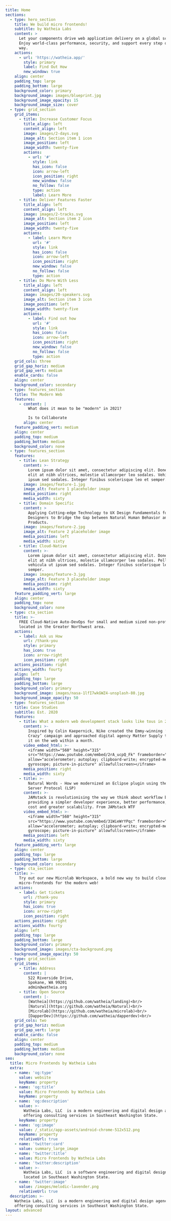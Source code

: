 ```yaml
---
title: Home
sections:
  - type: hero_section
    title: We build micro frontends!
    subtitle: by Watheia Labs
    content: >
      Let your components drive web application delivery on a global scale.
      Enjoy world-class performance, security, and support every step of the
      way.
    actions:
      - url: 'https://watheia.app/'
        style: primary
        label: Find Out How
        new_window: true
    align: center
    padding_top: large
    padding_bottom: large
    background_color: primary
    background_image: images/blueprint.jpg
    background_image_opacity: 15
    background_image_size: cover
  - type: grid_section
    grid_items:
      - title: Increase Customer Focus
        title_align: left
        content_align: left
        image: images/2-days.svg
        image_alt: Section item 1 icon
        image_position: left
        image_width: twenty-five
        actions:
          - url: '#'
            style: link
            has_icon: false
            icon: arrow-left
            icon_position: right
            new_window: false
            no_follow: false
            type: action
            label: Learn More
      - title: Deliver Features Faster
        title_align: left
        content_align: left
        image: images/2-tracks.svg
        image_alt: Section item 2 icon
        image_position: left
        image_width: twenty-five
        actions:
          - label: Learn More
            url: '#'
            style: link
            has_icon: false
            icon: arrow-left
            icon_position: right
            new_window: false
            no_follow: false
            type: action
      - title: Do More With Less
        title_align: left
        content_align: left
        image: images/20-speakers.svg
        image_alt: Section item 3 icon
        image_position: left
        image_width: twenty-five
        actions:
          - label: Find out how
            url: '#'
            style: link
            has_icon: false
            icon: arrow-left
            icon_position: right
            new_window: false
            no_follow: false
            type: action
    grid_cols: three
    grid_gap_horiz: medium
    grid_gap_vert: medium
    enable_cards: false
    align: center
    background_color: secondary
  - type: features_section
    title: The Modern Web
    features:
      - content: |
          What does it mean to be "modern" in 2021?

          Is to Collaborate 
        align: center
    feature_padding_vert: medium
    align: center
    padding_top: medium
    padding_bottom: medium
    background_color: none
  - type: features_section
    features:
      - title: Lean Strategy
        content: >-
          Lorem ipsum dolor sit amet, consectetur adipiscing elit. Donec aliquet
          elit at nibh ultrices, molestie ullamcorper leo sodales. Vehicula ut
          ipsum sed sodales. Integer finibus scelerisque leo et semper.
        image: images/feature-1.jpg
        image_alt: Feature 1 placeholder image
        media_position: right
        media_width: sixty
      - title: Domain Specific
        content: >
          Applying Cutting-edge Technology to UX Design Fundamentals for UX
          Designers to Bridge the Gap between Natural Human Behavior and Digital
          Products.  
        image: images/feature-2.jpg
        image_alt: Feature 2 placeholder image
        media_position: left
        media_width: sixty
      - title: Cloud-Native
        content: >-
          Lorem ipsum dolor sit amet, consectetur adipiscing elit. Donec aliquet
          elit at nibh ultrices, molestie ullamcorper leo sodales. Pellentesque
          vehicula ut ipsum sed sodales. Integer finibus scelerisque leo et
          semper.
        image: images/feature-3.jpg
        image_alt: Feature 3 placeholder image
        media_position: right
        media_width: sixty
    feature_padding_vert: large
    align: center
    padding_top: none
    background_color: none
  - type: cta_section
    title: >-
      FREE Cloud-Native Auto-DevOps for small and medium sized non-profits
      located in the Greater Northwest area.
    actions:
      - label: Ask us How
        url: /thank-you
        style: primary
        has_icon: true
        icon: arrow-right
        icon_position: right
    actions_position: right
    actions_width: fourty
    align: left
    padding_top: large
    padding_bottom: large
    background_color: primary
    background_image: images/nasa-1lfI7wkGWZ4-unsplash-80.jpg
    background_image_opacity: 50
  - type: features_section
    title: Case Studies
    subtitle: Est. 2020
    features:
      - title: What a modern web development stack looks like tous in 2021
        content: >-
          Inspired by Colin Kaepernick, Nike created the Emmy-winning ‘Dream
          Crazy’ campaign and approached digital agency Matter Supply to launch
          it on the web within a month.
        video_embed_html: >-
          <iframe width="560" height="315"
          src="https://www.youtube.com/embed/2rA_ucpQ_Fk" frameborder="0"
          allow="accelerometer; autoplay; clipboard-write; encrypted-media;
          gyroscope; picture-in-picture" allowfullscreen></iframe>
        media_position: right
        media_width: sixty
      - title: >-
          Natural Words - How we modernized an Eclipse plugin using the Language
          Server Protocol (LSP)
        content: >-
          JAMstack is revolutionising the way we think about workflow by
          providing a simpler developer experience, better performance, lower
          cost and greater scalability. From JAMstack WTF
        video_embed_html: >-
          <iframe width="560" height="315"
          src="https://www.youtube.com/embed/31WieWrYPqc" frameborder="0"
          allow="accelerometer; autoplay; clipboard-write; encrypted-media;
          gyroscope; picture-in-picture" allowfullscreen></iframe>
        media_position: left
        media_width: sixty
    feature_padding_vert: large
    align: center
    padding_top: large
    padding_bottom: large
    background_color: secondary
  - type: cta_section
    title: >-
      Try out our new Microlab Workspace, a bold new way to build cloud-native
      micro-frontends for the modern web!
    actions:
      - label: Get tickets
        url: /thank-you
        style: primary
        has_icon: true
        icon: arrow-right
        icon_position: right
    actions_position: right
    actions_width: fourty
    align: left
    padding_top: large
    padding_bottom: large
    background_color: primary
    background_image: images/cta-background.png
    background_image_opacity: 50
  - type: grid_section
    grid_items:
      - title: Address
        content: |
          522 Riverside Drive,
          Spokane, WA 99201
          admin@watheia.org
      - title: Open Source
        content: |-
          [Watheia](https://github.com/watheia/landing)<br/>
          [Natural](https://github.com/watheia/Natural)<br/>
          [Microlab](https://github.com/watheia/microlab)<br/>
          [DapperDev](https://github.com/watheia/dapperdev)<br/>
    grid_cols: two
    grid_gap_horiz: medium
    grid_gap_vert: large
    enable_cards: false
    align: center
    padding_top: medium
    padding_bottom: medium
    background_color: none
seo:
  title: Micro Frontends by Watheia Labs
  extra:
    - name: 'og:type'
      value: website
      keyName: property
    - name: 'og:title'
      value: Micro Frontends by Watheia Labs
      keyName: property
    - name: 'og:description'
      value: >-
        Watheia Labs, LLC  is a modern engineering and digital design agency
        offering consulting services in Southeast Washington State.
      keyName: property
    - name: 'og:image'
      value: /_static/app-assets/android-chrome-512x512.png
      keyName: property
      relativeUrl: true
    - name: 'twitter:card'
      value: summary_large_image
    - name: 'twitter:title'
      value: Micro Frontends by Watheia Labs
    - name: 'twitter:description'
      value: >-
        Watheia Labs, LLC  is a software engineering and digital design agency
        located in Southeast Washington State.
    - name: 'twitter:image'
      value: /images/melodic-lavender.png
      relativeUrl: true
  description: >-
    Watheia Labs, LLC  is a modern engineering and digital design agency
    offering consulting services in Southeast Washington State.
layout: advanced
---
```

